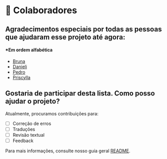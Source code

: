 # 🤝 Colaboradores

## Agradecimentos especiais por todas as pessoas que ajudaram esse projeto até agora:

#### \*Em ordem alfabética

* [Bruna](#)
* [Danieli](#)
* [Pedro](#)
* [Priscylla](#)

## Gostaria de participar desta lista. Como posso ajudar o projeto?

Atualmente, procuramos contribuições para:

- [ ] Correção de erros
- [ ] Traduções
- [ ] Revisão textual
- [ ] Feedback

Para mais informações, consulte nosso guia geral [README](README.md).
